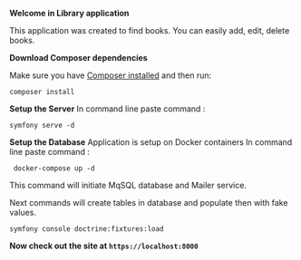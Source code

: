 **Welcome in Library application**

This application was created to find books. You can easily add, edit, delete books.

**Download Composer dependencies**

Make sure you have [Composer installed](https://getcomposer.org/download/)
and then run:

```
composer install
```

**Setup the Server**
In command line paste command :

```
symfony serve -d
```

**Setup the Database**
Application is setup on Docker containers
In command line paste command :
```
 docker-compose up -d
```
This command will initiate MqSQL database and Mailer service.

Next commands will create tables in database and populate then with fake values.

```
symfony console doctrine:fixtures:load
```

**Now check out the site at `https://localhost:8000`**